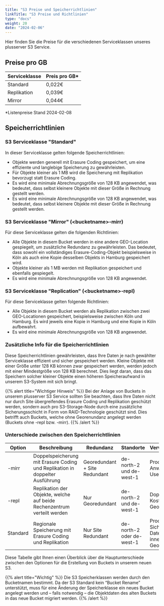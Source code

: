 ```yaml
---
title: "S3 Preise und Speicherrichtlinien"
linkTitle: "S3 Preise und Richtlinien"
type: "docs"
weight: 20
date: "2024-02-06"
---
```


Hier finden Sie die Preise für die verschiedenen Serviceklassen unseres plusserver S3 Service.

## Preise pro GB

| Serviceklasse | Preis pro GB\* |
| ------------- | -------------- |
| Standard      | 0,022€         |
| Replikation   | 0,039€         |
| Mirror        | 0,044€         |

\*Listenpreise Stand 2024-02-08

## Speicherrichtlinien

### S3 Serviceklasse "Standard"

In dieser Serviceklasse gelten folgende Speicherrichtlinien:

- Objekte werden generell mit Erasure Coding gespeichert, um eine effiziente und langlebige Speicherung zu gewährleisten.
- Für Objekte kleiner als 1 MB wird die Speicherung mit Replikation bevorzugt statt Erasure Coding.
- Es wird eine minimale Abrechnungsgröße von 128 KB angewendet, was bedeutet, dass selbst kleinere Objekte mit dieser Größe in Rechnung gestellt werden.
- Es wird eine minimale Abrechnungsgröße von 128 KB angewendet, was bedeutet, dass selbst kleinere Objekte mit dieser Größe in Rechnung gestellt werden.

### S3 Serviceklasse "Mirror" (\<bucketname>-mirr)

Für diese Serviceklasse gelten die folgenden Richtlinien:

- Alle Objekte in diesem Bucket werden in eine andere GEO-Location gespiegelt, um zusätzliche Redundanz zu gewährleisten. Das bedeutet, dass sowohl ein vollständiges Erasure-Coding-Objekt beispielsweise in Köln als auch eine Kopie desselben Objekts in Hamburg gespeichert wird.
- Objekte kleiner als 1 MB werden mit Replikation gespeichert und ebenfalls gespiegelt.
- Es wird eine minimale Abrechnungsgröße von 128 KB angewendet.

### S3 Serviceklasse "Replication" (\<bucketname>-repl)

Für diese Serviceklasse gelten folgende Richtlinien:

- Alle Objekte in diesem Bucket werden als Replikation zwischen zwei GEO-Locationen gespeichert, beispielsweise zwischen Köln und Hamburg. Es wird jeweils eine Kopie in Hamburg und eine Kopie in Köln aufbewahrt.
- Es wird eine minimale Abrechnungsgröße von 128 KB angewendet.

### Zusätzliche Info für die Speicherrichtlinien

Diese Speicherrichtlinien gewährleisten, dass Ihre Daten je nach gewählter Serviceklasse effizient und sicher gespeichert werden.
Kleine Objekte mit einer Größe unter 128 KB können zwar gespeichert werden, werden jedoch mit einer Mindestgröße von 128 KB berechnet. Dies liegt daran, dass das Speichern solcher kleiner Objekte einen höheren Speicheraufwand in unserem S3-System mit sich bringt.

{{% alert title="Wichtiger Hinweis" %}}
Bei der Anlage von Buckets in unserem plusserver S3 Service sollten Sie beachten, dass Ihre Daten nicht nur durch Site übergreifendes Erasure Coding und Replikation geschützt werden, sondern auch pro S3-Storage-Node durch eine zusätzliche Sicherungsschicht in Form von RAID-Technologie geschützt sind. Dies betrifft auch Buckets, welche ohne Georenundanz angelegt werden (Buckets ohne -repl bzw. -mirr).
{{% /alert %}}

### Unterschiede zwischen den Speicherrichtlinien

| Option   | Beschreibung                                                                 | Redundanz                     | Standorte                 | Verwendungszweck                                                    |
| -------- | ---------------------------------------------------------------------------- | ----------------------------- | ------------------------- | ------------------------------------------------------------------- |
| -mirr    | Doppelspeicherung mit Erasure Coding und Replikation in doppelter Ausführung | Georedundant + Site Redundant | de-north-2 und de-west-1  | Produktionskritische Anwendungen oder User-Daten                    |
| -repl    | Replikation der Objekte, welche auf beide Rechenzentrum verteilt werden      | Nur Georedundant              | de-north-2 und de-west-1  | Doppeltes Backup, Kostengünstige Georedundanz                       |
| Standard | Regionale Speicherung mit Erasure Coding und Replikation                     | Nur Site Redundant            | de-north-2 oder de-west-1 | Produktions-Daten, Sichere Datenhaltung innerhalb einer Geolokation |

Diese Tabelle gibt Ihnen einen Überblick über die Hauptunterschiede zwischen den Optionen für die Erstellung von Buckets in unserem neuen S3.

{{% alert title="Wichtig" %}}
Die S3 Speicherklassen werden durch den Bucketnamen bestimmt. Da der S3 Standard kein “Bucket Rename” unterstützt, muss für eine Änderung der Speicherklasse ein neues Bucket angelegt werden und – falls notwendig – die Objektdaten des alten Buckets in das neue Bucket migriert werden.
{{% /alert %}}
